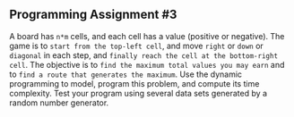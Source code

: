 ## Programming Assignment #3

A board has `n*m` cells, and each cell has a value (positive or negative). The game is to `start from the top-left cell`, and move `right` or `down` or `diagonal` in each step, and `finally reach the cell at the bottom-right cell`. The objective is to `find the maximum total values you may earn` and to `find a route that generates the maximum`. Use the dynamic programming to model, program this problem, and compute its time complexity. Test your program using several data sets generated by a random number generator.